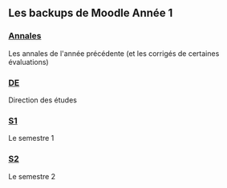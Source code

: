 ## Les backups de Moodle Année 1

### [Annales](./Annales)
Les annales de l'année précédente (et les corrigés de certaines évaluations)

### [DE](./DE)
Direction des études

### [S1](./S1)
Le semestre 1

### [S2](./S2)
Le semestre 2
